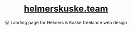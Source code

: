 <br>
<h1 align=center><a href="https://helmerskuske.team">helmerskuske.team</a></h1>
<p align=center>💻 Landing page for Helmers & Kuske freelance web design</p>
<br>
<br>
<br>
